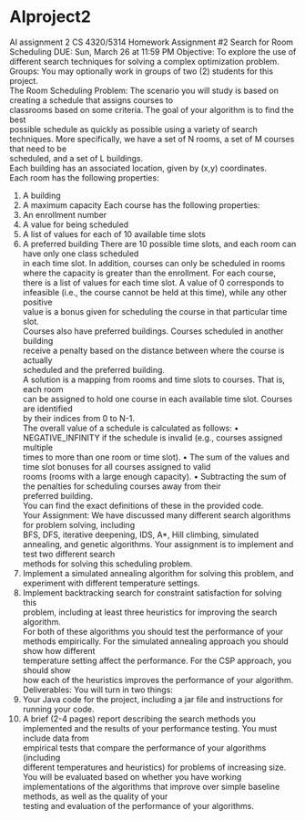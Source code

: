 # AIproject2
AI assignment 2
CS	4320/5314
Homework	Assignment	#2
Search	for	Room	Scheduling
DUE:	Sun,	March	26 at	11:59	PM
Objective:	To	explore	the	use	of	different	search techniques for	solving	a complex
optimization	problem.	
Groups:	You	may	optionally	work	in	groups	of	two	(2) students	for	this	project.	
The	Room	Scheduling Problem:
The	scenario	you will	study	is	based	on	creating	a	schedule	that	assigns	courses	to	
classrooms	based	on	some	criteria.	The	goal	of	your	algorithm	is	to	find	the	best	
possible	schedule	as	quickly	as	possible	using	a	variety	of search	techniques.
More	specifically,	we	have	a	set	of	N	rooms,	a	set	of	M	courses	that	need	to	be	
scheduled,	and	a	set	of	L	buildings.	
Each	building	has	an	associated	location,	given	by	(x,y)	coordinates.	
Each	room	has	the	following	properties:
1) A	building
2) A	maximum	capacity
Each	course	has	the	following	properties:	
1) An	enrollment	number
2) A	value	for	being	scheduled	
3) A	list	of	values	for	each	of	10	available	time	slots
4) A	preferred	building
There	are	10	possible	time	slots,	and	each	room	can	have	only	one	class	scheduled	
in	each	time	slot.	In	addition,	courses	can	only	be	scheduled	in	rooms	where	the	
capacity	is	greater	than	the	enrollment.	
For	each	course,	there	is	a	list	of	values	for	each	time	slot.		A	value	of	0	corresponds	
to	infeasible	(i.e.,	the	course	cannot	be	held	at	this	time),	while	any	other	positive	
value	is	a	bonus	given	for	scheduling	the	course	in	that	particular	time	slot.	
Courses	also	have	preferred	buildings.		Courses	scheduled	in	another	building	
receive	a	penalty	based	on	the	distance	between	where	the	course	is	actually	
scheduled	and	the	preferred	building.	
A	solution	is	a	mapping	from	rooms	and	time	slots	to	courses.	 That	is,	each	room	
can	be	assigned	to	hold	one course	in	each	available	time	slot.	Courses	are	identified	
by	their	indices	from	0	to	N-1.	
The	overall	value	of	a	schedule	is	calculated	as	follows:
• NEGATIVE_INFINITY	if	the	schedule	is	invalid	(e.g.,	courses	assigned	multiple	
times	to	more	than	one	room	or	time	slot).
• The	sum	of	the	values	and	time	slot	bonuses	for	all	courses	assigned	to	valid	
rooms	(rooms	with	a	large	enough	capacity).
• Subtracting	the	sum	of	the	penalties	for	scheduling	courses	away	from	their	
preferred	building.		
You	can	find	the	exact	definitions	of	these	in	the	provided	code.	
Your	Assignment:
We	have	discussed	many	different	search	algorithms	for	problem	solving,	including	
BFS,	DFS,	iterative	deepening,	IDS,	A*,	Hill	climbing,	simulated	annealing,	and	
genetic	algorithms.		Your	assignment	is	to	implement	and	test	two different	search	
methods	for	solving	this	scheduling	problem.
1)	Implement	a	simulated	annealing	algorithm for	solving	this	problem,	and	
experiment	with	different	temperature	settings.		
2)	Implement	backtracking	search	for	constraint	satisfaction	for	solving	this	
problem,	including	at	least	three	heuristics	for	improving	the	search	algorithm.	
For	both	of	these	algorithms	you	should	test	the	performance	of	your	methods	
empirically.		For	the	simulated	annealing	approach	you	should	show	how	different	
temperature	setting	affect the	performance.		For	the	CSP	approach,	you	should	show	
how	each	of	the	heuristics	improves	the	performance	of	your	algorithm.	
Deliverables:
You	will	turn	in	two	things:
1) Your	Java	code	for	the	project,	including	a	jar	file	and	instructions	for	running	
your	code.		
2) A	brief	(2-4 pages)	report	describing	the	search	methods	you	implemented	
and	the	results	of	your	performance	testing.	You	must include	data	from	
empirical	tests	that	compare	the	performance	of	your	algorithms	(including	
different temperatures	and	heuristics)	for	problems	of	increasing	size.
You	will	be	evaluated	based	on	whether	you	have	working	implementations	of	the	
algorithms	that	improve	over	simple	baseline	methods,	as	well	as	the	quality	of	your	
testing	and	evaluation	of	the	performance	of	your	algorithms.		

